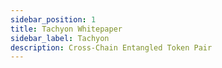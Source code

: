```yaml
---
sidebar_position: 1
title: Tachyon Whitepaper
sidebar_label: Tachyon
description: Cross-Chain Entangled Token Pair
---
```

